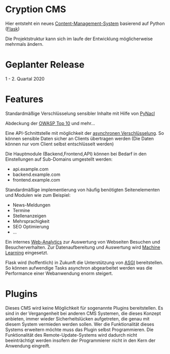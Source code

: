 # Cryption CMS

Hier entsteht ein neues [Content-Management-System](https://de.wikipedia.org/wiki/Content-Management-System) basierend auf Python ([Flask](https://www.palletsprojects.com/))

Die Projektstruktur kann sich im laufe der Entwicklung möglicherweise mehrmals ändern.

# Geplanter Release

1 - 2. Quartal 2020

# Features

Standardmäßige Verschlüsselung sensibler Inhalte mit Hilfe von [PyNacl](https://pypi.org/project/PyNaCl/)

Abdeckung der [OWASP Top 10](https://www.owasp.org/index.php/Germany/Projekte/Top_10) und mehr...

Eine API-Schnittstelle mit möglichkeit der [asynchronen Verschlüsselung](https://de.wikipedia.org/wiki/Asymmetrisches_Kryptosystem).
So können sensible Daten sicher an Clients übertragen werden (Die Daten können nur vom Client selbst entschlüsselt werden)

Die Hauptmodule (Backend,Frontend,API) können bei Bedarf in den Einstellungen auf Sub-Domains umgestellt werden:
- api.example.com
- backend.example.com
- frontend.example.com

Standardmäßige implementierung von häufig benötigten Seitenelementen und Modulen wie zum Beispiel:

- News-Meldungen
- Termine
- Stellenanzeigen
- Mehrsprachigkeit
- SEO Optimierung
- ...

Ein internes [Web-Analytics](https://de.wikipedia.org/wiki/Web_Analytics) zur Auswertung von Webseiten Besuchen und Besucherverhalten.
Zur Datenaufbereitung und Auswertung wird [Machine Learning](https://de.wikipedia.org/wiki/Maschinelles_Lernen) eingesetzt.

Flask wird (hoffentlich) in Zukunft die Unterstützung von [ASGI](https://asgi.readthedocs.io/en/latest/) bereitstellen.
So können aufwendige Tasks asynchron abgearbeitet werden was die Performance einer Webanwendung enorm steigert.

# Plugins

Dieses CMS wird keine Möglichkeit für sogenannte Plugins bereitstellen.
Es sind in der Vergangenheit bei anderen CMS Systemen, die dieses Konzept anbieten,
immer wieder Sicherheitslücken aufgetreten, die genau mit diesem System vermieden werden sollen.
Wer die Funktionalität dieses Systems erweitern möchte muss das Plugin selbst Programmieren. Die Funktionalität des Remote-Update-Systems wird dadurch nicht beeinträchtigt werden insofern der Programmierer nicht in den Kern der Anwendung eingreift.









